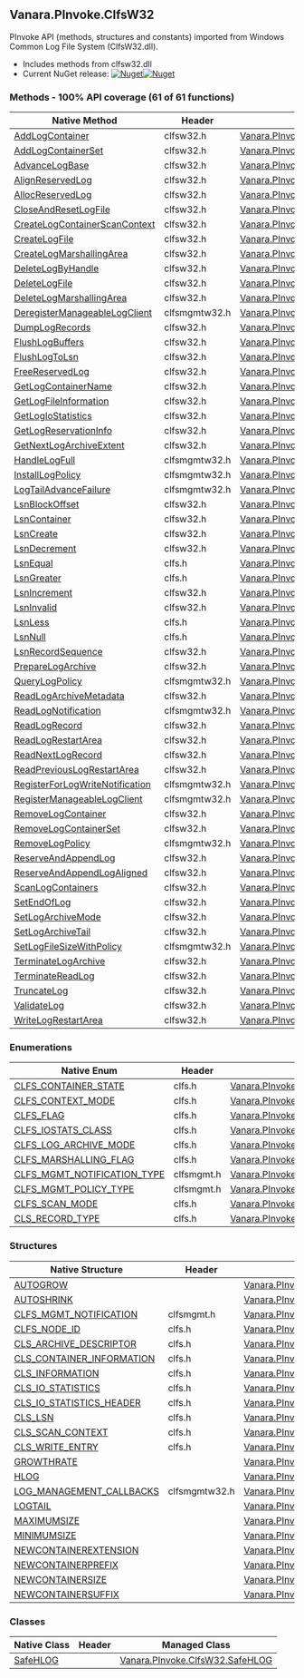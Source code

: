 ## Vanara.PInvoke.ClfsW32  
PInvoke API (methods, structures and constants) imported from Windows Common Log File System (ClfsW32.dll).

- Includes methods from clfsw32.dll  
- Current NuGet release: [![Nuget](https://img.shields.io/nuget/v/Vanara.PInvoke.ClfsW32?logo=nuget&style=flat-square)![Nuget](https://img.shields.io/nuget/dt/Vanara.PInvoke.ClfsW32?label=%20&style=flat-square)](https://www.nuget.org/packages/Vanara.PInvoke.ClfsW32)  
### Methods - 100% API coverage (61 of 61 functions)  
Native Method | Header | Managed Method  
--- | --- | ---  
[AddLogContainer](https://www.google.com/search?num=5&q=AddLogContainer+site%3Adocs.microsoft.com) | clfsw32.h | [Vanara.PInvoke.ClfsW32.AddLogContainer](https://github.com/dahall/Vanara/search?l=C%23&q=AddLogContainer)  
[AddLogContainerSet](https://www.google.com/search?num=5&q=AddLogContainerSet+site%3Adocs.microsoft.com) | clfsw32.h | [Vanara.PInvoke.ClfsW32.AddLogContainerSet](https://github.com/dahall/Vanara/search?l=C%23&q=AddLogContainerSet)  
[AdvanceLogBase](https://www.google.com/search?num=5&q=AdvanceLogBase+site%3Adocs.microsoft.com) | clfsw32.h | [Vanara.PInvoke.ClfsW32.AdvanceLogBase](https://github.com/dahall/Vanara/search?l=C%23&q=AdvanceLogBase)  
[AlignReservedLog](https://www.google.com/search?num=5&q=AlignReservedLog+site%3Adocs.microsoft.com) | clfsw32.h | [Vanara.PInvoke.ClfsW32.AlignReservedLog](https://github.com/dahall/Vanara/search?l=C%23&q=AlignReservedLog)  
[AllocReservedLog](https://www.google.com/search?num=5&q=AllocReservedLog+site%3Adocs.microsoft.com) | clfsw32.h | [Vanara.PInvoke.ClfsW32.AllocReservedLog](https://github.com/dahall/Vanara/search?l=C%23&q=AllocReservedLog)  
[CloseAndResetLogFile](https://www.google.com/search?num=5&q=CloseAndResetLogFile+site%3Adocs.microsoft.com) | clfsw32.h | [Vanara.PInvoke.ClfsW32.CloseAndResetLogFile](https://github.com/dahall/Vanara/search?l=C%23&q=CloseAndResetLogFile)  
[CreateLogContainerScanContext](https://www.google.com/search?num=5&q=CreateLogContainerScanContext+site%3Adocs.microsoft.com) | clfsw32.h | [Vanara.PInvoke.ClfsW32.CreateLogContainerScanContext](https://github.com/dahall/Vanara/search?l=C%23&q=CreateLogContainerScanContext)  
[CreateLogFile](https://www.google.com/search?num=5&q=CreateLogFile+site%3Adocs.microsoft.com) | clfsw32.h | [Vanara.PInvoke.ClfsW32.CreateLogFile](https://github.com/dahall/Vanara/search?l=C%23&q=CreateLogFile)  
[CreateLogMarshallingArea](https://www.google.com/search?num=5&q=CreateLogMarshallingArea+site%3Adocs.microsoft.com) | clfsw32.h | [Vanara.PInvoke.ClfsW32.CreateLogMarshallingArea](https://github.com/dahall/Vanara/search?l=C%23&q=CreateLogMarshallingArea)  
[DeleteLogByHandle](https://www.google.com/search?num=5&q=DeleteLogByHandle+site%3Adocs.microsoft.com) | clfsw32.h | [Vanara.PInvoke.ClfsW32.DeleteLogByHandle](https://github.com/dahall/Vanara/search?l=C%23&q=DeleteLogByHandle)  
[DeleteLogFile](https://www.google.com/search?num=5&q=DeleteLogFile+site%3Adocs.microsoft.com) | clfsw32.h | [Vanara.PInvoke.ClfsW32.DeleteLogFile](https://github.com/dahall/Vanara/search?l=C%23&q=DeleteLogFile)  
[DeleteLogMarshallingArea](https://www.google.com/search?num=5&q=DeleteLogMarshallingArea+site%3Adocs.microsoft.com) | clfsw32.h | [Vanara.PInvoke.ClfsW32.DeleteLogMarshallingArea](https://github.com/dahall/Vanara/search?l=C%23&q=DeleteLogMarshallingArea)  
[DeregisterManageableLogClient](https://www.google.com/search?num=5&q=DeregisterManageableLogClient+site%3Adocs.microsoft.com) | clfsmgmtw32.h | [Vanara.PInvoke.ClfsW32.DeregisterManageableLogClient](https://github.com/dahall/Vanara/search?l=C%23&q=DeregisterManageableLogClient)  
[DumpLogRecords](https://www.google.com/search?num=5&q=DumpLogRecords+site%3Adocs.microsoft.com) | clfsw32.h | [Vanara.PInvoke.ClfsW32.DumpLogRecords](https://github.com/dahall/Vanara/search?l=C%23&q=DumpLogRecords)  
[FlushLogBuffers](https://www.google.com/search?num=5&q=FlushLogBuffers+site%3Adocs.microsoft.com) | clfsw32.h | [Vanara.PInvoke.ClfsW32.FlushLogBuffers](https://github.com/dahall/Vanara/search?l=C%23&q=FlushLogBuffers)  
[FlushLogToLsn](https://www.google.com/search?num=5&q=FlushLogToLsn+site%3Adocs.microsoft.com) | clfsw32.h | [Vanara.PInvoke.ClfsW32.FlushLogToLsn](https://github.com/dahall/Vanara/search?l=C%23&q=FlushLogToLsn)  
[FreeReservedLog](https://www.google.com/search?num=5&q=FreeReservedLog+site%3Adocs.microsoft.com) | clfsw32.h | [Vanara.PInvoke.ClfsW32.FreeReservedLog](https://github.com/dahall/Vanara/search?l=C%23&q=FreeReservedLog)  
[GetLogContainerName](https://www.google.com/search?num=5&q=GetLogContainerName+site%3Adocs.microsoft.com) | clfsw32.h | [Vanara.PInvoke.ClfsW32.GetLogContainerName](https://github.com/dahall/Vanara/search?l=C%23&q=GetLogContainerName)  
[GetLogFileInformation](https://www.google.com/search?num=5&q=GetLogFileInformation+site%3Adocs.microsoft.com) | clfsw32.h | [Vanara.PInvoke.ClfsW32.GetLogFileInformation](https://github.com/dahall/Vanara/search?l=C%23&q=GetLogFileInformation)  
[GetLogIoStatistics](https://www.google.com/search?num=5&q=GetLogIoStatistics+site%3Adocs.microsoft.com) | clfsw32.h | [Vanara.PInvoke.ClfsW32.GetLogIoStatistics](https://github.com/dahall/Vanara/search?l=C%23&q=GetLogIoStatistics)  
[GetLogReservationInfo](https://www.google.com/search?num=5&q=GetLogReservationInfo+site%3Adocs.microsoft.com) | clfsw32.h | [Vanara.PInvoke.ClfsW32.GetLogReservationInfo](https://github.com/dahall/Vanara/search?l=C%23&q=GetLogReservationInfo)  
[GetNextLogArchiveExtent](https://www.google.com/search?num=5&q=GetNextLogArchiveExtent+site%3Adocs.microsoft.com) | clfsw32.h | [Vanara.PInvoke.ClfsW32.GetNextLogArchiveExtent](https://github.com/dahall/Vanara/search?l=C%23&q=GetNextLogArchiveExtent)  
[HandleLogFull](https://www.google.com/search?num=5&q=HandleLogFull+site%3Adocs.microsoft.com) | clfsmgmtw32.h | [Vanara.PInvoke.ClfsW32.HandleLogFull](https://github.com/dahall/Vanara/search?l=C%23&q=HandleLogFull)  
[InstallLogPolicy](https://www.google.com/search?num=5&q=InstallLogPolicy+site%3Adocs.microsoft.com) | clfsmgmtw32.h | [Vanara.PInvoke.ClfsW32.InstallLogPolicy](https://github.com/dahall/Vanara/search?l=C%23&q=InstallLogPolicy)  
[LogTailAdvanceFailure](https://www.google.com/search?num=5&q=LogTailAdvanceFailure+site%3Adocs.microsoft.com) | clfsmgmtw32.h | [Vanara.PInvoke.ClfsW32.LogTailAdvanceFailure](https://github.com/dahall/Vanara/search?l=C%23&q=LogTailAdvanceFailure)  
[LsnBlockOffset](https://www.google.com/search?num=5&q=LsnBlockOffset+site%3Adocs.microsoft.com) | clfsw32.h | [Vanara.PInvoke.ClfsW32.LsnBlockOffset](https://github.com/dahall/Vanara/search?l=C%23&q=LsnBlockOffset)  
[LsnContainer](https://www.google.com/search?num=5&q=LsnContainer+site%3Adocs.microsoft.com) | clfsw32.h | [Vanara.PInvoke.ClfsW32.LsnContainer](https://github.com/dahall/Vanara/search?l=C%23&q=LsnContainer)  
[LsnCreate](https://www.google.com/search?num=5&q=LsnCreate+site%3Adocs.microsoft.com) | clfsw32.h | [Vanara.PInvoke.ClfsW32.LsnCreate](https://github.com/dahall/Vanara/search?l=C%23&q=LsnCreate)  
[LsnDecrement](https://www.google.com/search?num=5&q=LsnDecrement+site%3Adocs.microsoft.com) | clfsw32.h | [Vanara.PInvoke.ClfsW32.LsnDecrement](https://github.com/dahall/Vanara/search?l=C%23&q=LsnDecrement)  
[LsnEqual](https://www.google.com/search?num=5&q=LsnEqual+site%3Adocs.microsoft.com) | clfs.h | [Vanara.PInvoke.ClfsW32.LsnEqual](https://github.com/dahall/Vanara/search?l=C%23&q=LsnEqual)  
[LsnGreater](https://www.google.com/search?num=5&q=LsnGreater+site%3Adocs.microsoft.com) | clfs.h | [Vanara.PInvoke.ClfsW32.LsnGreater](https://github.com/dahall/Vanara/search?l=C%23&q=LsnGreater)  
[LsnIncrement](https://www.google.com/search?num=5&q=LsnIncrement+site%3Adocs.microsoft.com) | clfsw32.h | [Vanara.PInvoke.ClfsW32.LsnIncrement](https://github.com/dahall/Vanara/search?l=C%23&q=LsnIncrement)  
[LsnInvalid](https://www.google.com/search?num=5&q=LsnInvalid+site%3Adocs.microsoft.com) | clfsw32.h | [Vanara.PInvoke.ClfsW32.LsnInvalid](https://github.com/dahall/Vanara/search?l=C%23&q=LsnInvalid)  
[LsnLess](https://www.google.com/search?num=5&q=LsnLess+site%3Adocs.microsoft.com) | clfs.h | [Vanara.PInvoke.ClfsW32.LsnLess](https://github.com/dahall/Vanara/search?l=C%23&q=LsnLess)  
[LsnNull](https://www.google.com/search?num=5&q=LsnNull+site%3Adocs.microsoft.com) | clfs.h | [Vanara.PInvoke.ClfsW32.LsnNull](https://github.com/dahall/Vanara/search?l=C%23&q=LsnNull)  
[LsnRecordSequence](https://www.google.com/search?num=5&q=LsnRecordSequence+site%3Adocs.microsoft.com) | clfsw32.h | [Vanara.PInvoke.ClfsW32.LsnRecordSequence](https://github.com/dahall/Vanara/search?l=C%23&q=LsnRecordSequence)  
[PrepareLogArchive](https://www.google.com/search?num=5&q=PrepareLogArchive+site%3Adocs.microsoft.com) | clfsw32.h | [Vanara.PInvoke.ClfsW32.PrepareLogArchive](https://github.com/dahall/Vanara/search?l=C%23&q=PrepareLogArchive)  
[QueryLogPolicy](https://www.google.com/search?num=5&q=QueryLogPolicy+site%3Adocs.microsoft.com) | clfsmgmtw32.h | [Vanara.PInvoke.ClfsW32.QueryLogPolicy](https://github.com/dahall/Vanara/search?l=C%23&q=QueryLogPolicy)  
[ReadLogArchiveMetadata](https://www.google.com/search?num=5&q=ReadLogArchiveMetadata+site%3Adocs.microsoft.com) | clfsw32.h | [Vanara.PInvoke.ClfsW32.ReadLogArchiveMetadata](https://github.com/dahall/Vanara/search?l=C%23&q=ReadLogArchiveMetadata)  
[ReadLogNotification](https://www.google.com/search?num=5&q=ReadLogNotification+site%3Adocs.microsoft.com) | clfsmgmtw32.h | [Vanara.PInvoke.ClfsW32.ReadLogNotification](https://github.com/dahall/Vanara/search?l=C%23&q=ReadLogNotification)  
[ReadLogRecord](https://www.google.com/search?num=5&q=ReadLogRecord+site%3Adocs.microsoft.com) | clfsw32.h | [Vanara.PInvoke.ClfsW32.ReadLogRecord](https://github.com/dahall/Vanara/search?l=C%23&q=ReadLogRecord)  
[ReadLogRestartArea](https://www.google.com/search?num=5&q=ReadLogRestartArea+site%3Adocs.microsoft.com) | clfsw32.h | [Vanara.PInvoke.ClfsW32.ReadLogRestartArea](https://github.com/dahall/Vanara/search?l=C%23&q=ReadLogRestartArea)  
[ReadNextLogRecord](https://www.google.com/search?num=5&q=ReadNextLogRecord+site%3Adocs.microsoft.com) | clfsw32.h | [Vanara.PInvoke.ClfsW32.ReadNextLogRecord](https://github.com/dahall/Vanara/search?l=C%23&q=ReadNextLogRecord)  
[ReadPreviousLogRestartArea](https://www.google.com/search?num=5&q=ReadPreviousLogRestartArea+site%3Adocs.microsoft.com) | clfsw32.h | [Vanara.PInvoke.ClfsW32.ReadPreviousLogRestartArea](https://github.com/dahall/Vanara/search?l=C%23&q=ReadPreviousLogRestartArea)  
[RegisterForLogWriteNotification](https://www.google.com/search?num=5&q=RegisterForLogWriteNotification+site%3Adocs.microsoft.com) | clfsmgmtw32.h | [Vanara.PInvoke.ClfsW32.RegisterForLogWriteNotification](https://github.com/dahall/Vanara/search?l=C%23&q=RegisterForLogWriteNotification)  
[RegisterManageableLogClient](https://www.google.com/search?num=5&q=RegisterManageableLogClient+site%3Adocs.microsoft.com) | clfsmgmtw32.h | [Vanara.PInvoke.ClfsW32.RegisterManageableLogClient](https://github.com/dahall/Vanara/search?l=C%23&q=RegisterManageableLogClient)  
[RemoveLogContainer](https://www.google.com/search?num=5&q=RemoveLogContainer+site%3Adocs.microsoft.com) | clfsw32.h | [Vanara.PInvoke.ClfsW32.RemoveLogContainer](https://github.com/dahall/Vanara/search?l=C%23&q=RemoveLogContainer)  
[RemoveLogContainerSet](https://www.google.com/search?num=5&q=RemoveLogContainerSet+site%3Adocs.microsoft.com) | clfsw32.h | [Vanara.PInvoke.ClfsW32.RemoveLogContainerSet](https://github.com/dahall/Vanara/search?l=C%23&q=RemoveLogContainerSet)  
[RemoveLogPolicy](https://www.google.com/search?num=5&q=RemoveLogPolicy+site%3Adocs.microsoft.com) | clfsmgmtw32.h | [Vanara.PInvoke.ClfsW32.RemoveLogPolicy](https://github.com/dahall/Vanara/search?l=C%23&q=RemoveLogPolicy)  
[ReserveAndAppendLog](https://www.google.com/search?num=5&q=ReserveAndAppendLog+site%3Adocs.microsoft.com) | clfsw32.h | [Vanara.PInvoke.ClfsW32.ReserveAndAppendLog](https://github.com/dahall/Vanara/search?l=C%23&q=ReserveAndAppendLog)  
[ReserveAndAppendLogAligned](https://www.google.com/search?num=5&q=ReserveAndAppendLogAligned+site%3Adocs.microsoft.com) | clfsw32.h | [Vanara.PInvoke.ClfsW32.ReserveAndAppendLogAligned](https://github.com/dahall/Vanara/search?l=C%23&q=ReserveAndAppendLogAligned)  
[ScanLogContainers](https://www.google.com/search?num=5&q=ScanLogContainers+site%3Adocs.microsoft.com) | clfsw32.h | [Vanara.PInvoke.ClfsW32.ScanLogContainers](https://github.com/dahall/Vanara/search?l=C%23&q=ScanLogContainers)  
[SetEndOfLog](https://www.google.com/search?num=5&q=SetEndOfLog+site%3Adocs.microsoft.com) | clfsw32.h | [Vanara.PInvoke.ClfsW32.SetEndOfLog](https://github.com/dahall/Vanara/search?l=C%23&q=SetEndOfLog)  
[SetLogArchiveMode](https://www.google.com/search?num=5&q=SetLogArchiveMode+site%3Adocs.microsoft.com) | clfsw32.h | [Vanara.PInvoke.ClfsW32.SetLogArchiveMode](https://github.com/dahall/Vanara/search?l=C%23&q=SetLogArchiveMode)  
[SetLogArchiveTail](https://www.google.com/search?num=5&q=SetLogArchiveTail+site%3Adocs.microsoft.com) | clfsw32.h | [Vanara.PInvoke.ClfsW32.SetLogArchiveTail](https://github.com/dahall/Vanara/search?l=C%23&q=SetLogArchiveTail)  
[SetLogFileSizeWithPolicy](https://www.google.com/search?num=5&q=SetLogFileSizeWithPolicy+site%3Adocs.microsoft.com) | clfsmgmtw32.h | [Vanara.PInvoke.ClfsW32.SetLogFileSizeWithPolicy](https://github.com/dahall/Vanara/search?l=C%23&q=SetLogFileSizeWithPolicy)  
[TerminateLogArchive](https://www.google.com/search?num=5&q=TerminateLogArchive+site%3Adocs.microsoft.com) | clfsw32.h | [Vanara.PInvoke.ClfsW32.TerminateLogArchive](https://github.com/dahall/Vanara/search?l=C%23&q=TerminateLogArchive)  
[TerminateReadLog](https://www.google.com/search?num=5&q=TerminateReadLog+site%3Adocs.microsoft.com) | clfsw32.h | [Vanara.PInvoke.ClfsW32.TerminateReadLog](https://github.com/dahall/Vanara/search?l=C%23&q=TerminateReadLog)  
[TruncateLog](https://www.google.com/search?num=5&q=TruncateLog+site%3Adocs.microsoft.com) | clfsw32.h | [Vanara.PInvoke.ClfsW32.TruncateLog](https://github.com/dahall/Vanara/search?l=C%23&q=TruncateLog)  
[ValidateLog](https://www.google.com/search?num=5&q=ValidateLog+site%3Adocs.microsoft.com) | clfsw32.h | [Vanara.PInvoke.ClfsW32.ValidateLog](https://github.com/dahall/Vanara/search?l=C%23&q=ValidateLog)  
[WriteLogRestartArea](https://www.google.com/search?num=5&q=WriteLogRestartArea+site%3Adocs.microsoft.com) | clfsw32.h | [Vanara.PInvoke.ClfsW32.WriteLogRestartArea](https://github.com/dahall/Vanara/search?l=C%23&q=WriteLogRestartArea)  
### Enumerations  
Native Enum | Header | Managed Enum  
--- | --- | ---  
[CLFS_CONTAINER_STATE](https://www.google.com/search?num=5&q=CLFS_CONTAINER_STATE+site%3Adocs.microsoft.com) | clfs.h | [Vanara.PInvoke.ClfsW32.CLFS_CONTAINER_STATE](https://github.com/dahall/Vanara/search?l=C%23&q=CLFS_CONTAINER_STATE)  
[CLFS_CONTEXT_MODE](https://www.google.com/search?num=5&q=CLFS_CONTEXT_MODE+site%3Adocs.microsoft.com) | clfs.h | [Vanara.PInvoke.ClfsW32.CLFS_CONTEXT_MODE](https://github.com/dahall/Vanara/search?l=C%23&q=CLFS_CONTEXT_MODE)  
[CLFS_FLAG](https://www.google.com/search?num=5&q=CLFS_FLAG+site%3Adocs.microsoft.com) | clfs.h | [Vanara.PInvoke.ClfsW32.CLFS_FLAG](https://github.com/dahall/Vanara/search?l=C%23&q=CLFS_FLAG)  
[CLFS_IOSTATS_CLASS](https://www.google.com/search?num=5&q=CLFS_IOSTATS_CLASS+site%3Adocs.microsoft.com) | clfs.h | [Vanara.PInvoke.ClfsW32.CLFS_IOSTATS_CLASS](https://github.com/dahall/Vanara/search?l=C%23&q=CLFS_IOSTATS_CLASS)  
[CLFS_LOG_ARCHIVE_MODE](https://www.google.com/search?num=5&q=CLFS_LOG_ARCHIVE_MODE+site%3Adocs.microsoft.com) | clfs.h | [Vanara.PInvoke.ClfsW32.CLFS_LOG_ARCHIVE_MODE](https://github.com/dahall/Vanara/search?l=C%23&q=CLFS_LOG_ARCHIVE_MODE)  
[CLFS_MARSHALLING_FLAG](https://www.google.com/search?num=5&q=CLFS_MARSHALLING_FLAG+site%3Adocs.microsoft.com) | clfs.h | [Vanara.PInvoke.ClfsW32.CLFS_MARSHALLING_FLAG](https://github.com/dahall/Vanara/search?l=C%23&q=CLFS_MARSHALLING_FLAG)  
[CLFS_MGMT_NOTIFICATION_TYPE](https://www.google.com/search?num=5&q=CLFS_MGMT_NOTIFICATION_TYPE+site%3Adocs.microsoft.com) | clfsmgmt.h | [Vanara.PInvoke.ClfsW32.CLFS_MGMT_NOTIFICATION_TYPE](https://github.com/dahall/Vanara/search?l=C%23&q=CLFS_MGMT_NOTIFICATION_TYPE)  
[CLFS_MGMT_POLICY_TYPE](https://www.google.com/search?num=5&q=CLFS_MGMT_POLICY_TYPE+site%3Adocs.microsoft.com) | clfsmgmt.h | [Vanara.PInvoke.ClfsW32.CLFS_MGMT_POLICY_TYPE](https://github.com/dahall/Vanara/search?l=C%23&q=CLFS_MGMT_POLICY_TYPE)  
[CLFS_SCAN_MODE](https://www.google.com/search?num=5&q=CLFS_SCAN_MODE+site%3Adocs.microsoft.com) | clfs.h | [Vanara.PInvoke.ClfsW32.CLFS_SCAN_MODE](https://github.com/dahall/Vanara/search?l=C%23&q=CLFS_SCAN_MODE)  
[CLS_RECORD_TYPE](https://www.google.com/search?num=5&q=CLS_RECORD_TYPE+site%3Adocs.microsoft.com) | clfs.h | [Vanara.PInvoke.ClfsW32.CLS_RECORD_TYPE](https://github.com/dahall/Vanara/search?l=C%23&q=CLS_RECORD_TYPE)  
### Structures  
Native Structure | Header | Managed Structure  
--- | --- | ---  
[AUTOGROW](https://www.google.com/search?num=5&q=AUTOGROW+site%3Adocs.microsoft.com) |  | [Vanara.PInvoke.ClfsW32.CLFS_MGMT_POLICY.POLICYPARAMETERS.AUTOGROW](https://github.com/dahall/Vanara/search?l=C%23&q=AUTOGROW)  
[AUTOSHRINK](https://www.google.com/search?num=5&q=AUTOSHRINK+site%3Adocs.microsoft.com) |  | [Vanara.PInvoke.ClfsW32.CLFS_MGMT_POLICY.POLICYPARAMETERS.AUTOSHRINK](https://github.com/dahall/Vanara/search?l=C%23&q=AUTOSHRINK)  
[CLFS_MGMT_NOTIFICATION](https://www.google.com/search?num=5&q=CLFS_MGMT_NOTIFICATION+site%3Adocs.microsoft.com) | clfsmgmt.h | [Vanara.PInvoke.ClfsW32.CLFS_MGMT_NOTIFICATION](https://github.com/dahall/Vanara/search?l=C%23&q=CLFS_MGMT_NOTIFICATION)  
[CLFS_NODE_ID](https://www.google.com/search?num=5&q=CLFS_NODE_ID+site%3Adocs.microsoft.com) | clfs.h | [Vanara.PInvoke.ClfsW32.CLFS_NODE_ID](https://github.com/dahall/Vanara/search?l=C%23&q=CLFS_NODE_ID)  
[CLS_ARCHIVE_DESCRIPTOR](https://www.google.com/search?num=5&q=CLS_ARCHIVE_DESCRIPTOR+site%3Adocs.microsoft.com) | clfs.h | [Vanara.PInvoke.ClfsW32.CLS_ARCHIVE_DESCRIPTOR](https://github.com/dahall/Vanara/search?l=C%23&q=CLS_ARCHIVE_DESCRIPTOR)  
[CLS_CONTAINER_INFORMATION](https://www.google.com/search?num=5&q=CLS_CONTAINER_INFORMATION+site%3Adocs.microsoft.com) | clfs.h | [Vanara.PInvoke.ClfsW32.CLS_CONTAINER_INFORMATION](https://github.com/dahall/Vanara/search?l=C%23&q=CLS_CONTAINER_INFORMATION)  
[CLS_INFORMATION](https://www.google.com/search?num=5&q=CLS_INFORMATION+site%3Adocs.microsoft.com) | clfs.h | [Vanara.PInvoke.ClfsW32.CLS_INFORMATION](https://github.com/dahall/Vanara/search?l=C%23&q=CLS_INFORMATION)  
[CLS_IO_STATISTICS](https://www.google.com/search?num=5&q=CLS_IO_STATISTICS+site%3Adocs.microsoft.com) | clfs.h | [Vanara.PInvoke.ClfsW32.CLS_IO_STATISTICS](https://github.com/dahall/Vanara/search?l=C%23&q=CLS_IO_STATISTICS)  
[CLS_IO_STATISTICS_HEADER](https://www.google.com/search?num=5&q=CLS_IO_STATISTICS_HEADER+site%3Adocs.microsoft.com) | clfs.h | [Vanara.PInvoke.ClfsW32.CLS_IO_STATISTICS_HEADER](https://github.com/dahall/Vanara/search?l=C%23&q=CLS_IO_STATISTICS_HEADER)  
[CLS_LSN](https://www.google.com/search?num=5&q=CLS_LSN+site%3Adocs.microsoft.com) | clfs.h | [Vanara.PInvoke.ClfsW32.CLS_LSN](https://github.com/dahall/Vanara/search?l=C%23&q=CLS_LSN)  
[CLS_SCAN_CONTEXT](https://www.google.com/search?num=5&q=CLS_SCAN_CONTEXT+site%3Adocs.microsoft.com) | clfs.h | [Vanara.PInvoke.ClfsW32.CLS_SCAN_CONTEXT](https://github.com/dahall/Vanara/search?l=C%23&q=CLS_SCAN_CONTEXT)  
[CLS_WRITE_ENTRY](https://www.google.com/search?num=5&q=CLS_WRITE_ENTRY+site%3Adocs.microsoft.com) | clfs.h | [Vanara.PInvoke.ClfsW32.CLS_WRITE_ENTRY](https://github.com/dahall/Vanara/search?l=C%23&q=CLS_WRITE_ENTRY)  
[GROWTHRATE](https://www.google.com/search?num=5&q=GROWTHRATE+site%3Adocs.microsoft.com) |  | [Vanara.PInvoke.ClfsW32.CLFS_MGMT_POLICY.POLICYPARAMETERS.GROWTHRATE](https://github.com/dahall/Vanara/search?l=C%23&q=GROWTHRATE)  
[HLOG](https://www.google.com/search?num=5&q=HLOG+site%3Adocs.microsoft.com) |  | [Vanara.PInvoke.ClfsW32.HLOG](https://github.com/dahall/Vanara/search?l=C%23&q=HLOG)  
[LOG_MANAGEMENT_CALLBACKS](https://www.google.com/search?num=5&q=LOG_MANAGEMENT_CALLBACKS+site%3Adocs.microsoft.com) | clfsmgmtw32.h | [Vanara.PInvoke.ClfsW32.LOG_MANAGEMENT_CALLBACKS](https://github.com/dahall/Vanara/search?l=C%23&q=LOG_MANAGEMENT_CALLBACKS)  
[LOGTAIL](https://www.google.com/search?num=5&q=LOGTAIL+site%3Adocs.microsoft.com) |  | [Vanara.PInvoke.ClfsW32.CLFS_MGMT_POLICY.POLICYPARAMETERS.LOGTAIL](https://github.com/dahall/Vanara/search?l=C%23&q=LOGTAIL)  
[MAXIMUMSIZE](https://www.google.com/search?num=5&q=MAXIMUMSIZE+site%3Adocs.microsoft.com) |  | [Vanara.PInvoke.ClfsW32.CLFS_MGMT_POLICY.POLICYPARAMETERS.MAXIMUMSIZE](https://github.com/dahall/Vanara/search?l=C%23&q=MAXIMUMSIZE)  
[MINIMUMSIZE](https://www.google.com/search?num=5&q=MINIMUMSIZE+site%3Adocs.microsoft.com) |  | [Vanara.PInvoke.ClfsW32.CLFS_MGMT_POLICY.POLICYPARAMETERS.MINIMUMSIZE](https://github.com/dahall/Vanara/search?l=C%23&q=MINIMUMSIZE)  
[NEWCONTAINEREXTENSION](https://www.google.com/search?num=5&q=NEWCONTAINEREXTENSION+site%3Adocs.microsoft.com) |  | [Vanara.PInvoke.ClfsW32.CLFS_MGMT_POLICY.POLICYPARAMETERS.NEWCONTAINEREXTENSION](https://github.com/dahall/Vanara/search?l=C%23&q=NEWCONTAINEREXTENSION)  
[NEWCONTAINERPREFIX](https://www.google.com/search?num=5&q=NEWCONTAINERPREFIX+site%3Adocs.microsoft.com) |  | [Vanara.PInvoke.ClfsW32.CLFS_MGMT_POLICY.POLICYPARAMETERS.NEWCONTAINERPREFIX](https://github.com/dahall/Vanara/search?l=C%23&q=NEWCONTAINERPREFIX)  
[NEWCONTAINERSIZE](https://www.google.com/search?num=5&q=NEWCONTAINERSIZE+site%3Adocs.microsoft.com) |  | [Vanara.PInvoke.ClfsW32.CLFS_MGMT_POLICY.POLICYPARAMETERS.NEWCONTAINERSIZE](https://github.com/dahall/Vanara/search?l=C%23&q=NEWCONTAINERSIZE)  
[NEWCONTAINERSUFFIX](https://www.google.com/search?num=5&q=NEWCONTAINERSUFFIX+site%3Adocs.microsoft.com) |  | [Vanara.PInvoke.ClfsW32.CLFS_MGMT_POLICY.POLICYPARAMETERS.NEWCONTAINERSUFFIX](https://github.com/dahall/Vanara/search?l=C%23&q=NEWCONTAINERSUFFIX)  
### Classes  
Native Class | Header | Managed Class  
--- | --- | ---  
[SafeHLOG](https://www.google.com/search?num=5&q=SafeHLOG+site%3Adocs.microsoft.com) |  | [Vanara.PInvoke.ClfsW32.SafeHLOG](https://github.com/dahall/Vanara/search?l=C%23&q=SafeHLOG)  
